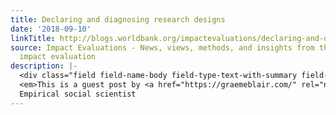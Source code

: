 ```yaml
---
title: Declaring and diagnosing research designs
date: '2018-09-10'
linkTitle: http://blogs.worldbank.org/impactevaluations/declaring-and-diagnosing-research-designs
source: Impact Evaluations - News, views, methods, and insights from the world of
  impact evaluation
description: |-
  <div class="field field-name-body field-type-text-with-summary field-label-hidden"><div class="field-items"><div class="field-item even"><p>
  <em>This is a guest post by <a href="https://graemeblair.com/" rel="nofollow">Graeme Blair</a>, <a href="http://jasper-cooper.com/" rel="nofollow">Jasper Cooper</a>, <a href="https://alexandercoppock.com/" rel="nofollow">Alex Coppock</a>, and <a href="http://www.macartan.nyc/" rel="nofollow">Macartan Humphreys</a></em><br /><br />
  Empirical social scientist
---
```

